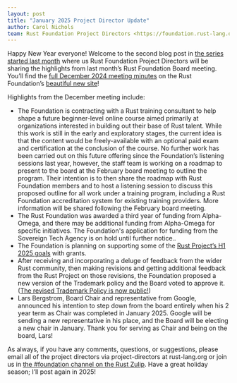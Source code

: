 ```yaml
---
layout: post
title: "January 2025 Project Director Update"
author: Carol Nichols
team: Rust Foundation Project Directors <https://foundation.rust-lang.org/about/>
---
```


Happy New Year everyone! Welcome to the second blog post in [the series started last month](https://blog.rust-lang.org/inside-rust/2024/12/17/project-director-update.html) where us Rust Foundation Project Directors will be sharing the highlights from last month’s Rust Foundation Board meeting. You’ll find the [full December 2024 meeting minutes](https://rustfoundation.org/resource/december-board-minutes/) on the Rust Foundation’s [beautiful new site](https://rustfoundation.org/policies-resources/#minutes)!

Highlights from the December meeting include:

* The Foundation is contracting with a Rust training consultant to help shape a future beginner-level online course aimed primarily at organizations interested in building out their base of Rust talent. While this work is still in the early and exploratory stages, the current idea is that the content would be freely-available with an optional paid exam and certification at the conclusion of the course. No further work has been carried out on this future offering since the Foundation’s listening sessions last year, however, the staff team is working on a roadmap to present to the board at the February board meeting to outline the program. Their intention is to then share the roadmap with Rust Foundation members and to host a listening session to discuss this proposed outline for all work under a training program, including a Rust Foundation accreditation system for existing training providers. More information will be shared following the February board meeting.
* The Rust Foundation was awarded a third year of funding from Alpha-Omega, and there may be additional funding from Alpha-Omega for specific initiatives. The Foundation's application for funding from the Sovereign Tech Agency is on hold until further notice..
* The Foundation is planning on supporting some of the [Rust Project’s H1 2025 goals](https://github.com/rust-lang/rfcs/pull/3764) with grants.
* After receiving and incorporating a deluge of feedback from the wider Rust community, then making revisions and getting additional feedback from the Rust Project on those revisions, the Foundation proposed a new version of the Trademark policy and the Board voted to approve it. ([The revised Trademark Policy is now public\!](https://rustfoundation.org/media/rust-language-trademark-policy-updates-explained/))
* Lars Bergstrom, Board Chair and representative from Google, announced his intention to step down from the board entirely when his 2 year term as Chair was completed in January 2025. Google will be sending a new representative in his place, and the Board will be electing a new chair in January. Thank you for serving as Chair and being on the board, Lars!

As always, if you have any comments, questions, or suggestions, please
email all of the project directors via project-directors at rust-lang.org or join us in [the
#foundation channel on the Rust Zulip][foundation-zulip]. Have a great holiday season; I’ll post
again in 2025!

[foundation-zulip]: https://rust-lang.zulipchat.com/#narrow/channel/335408-foundation
